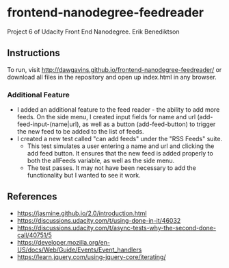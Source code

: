 # frontend-nanodegree-feedreader
Project 6 of Udacity Front End Nanodegree.
Erik Benediktson

## Instructions

To run, visit http://dawgavins.github.io/frontend-nanodegree-feedreader/
or download all files in the repository and open up index.html in any browser.

### Additional Feature

- I added an additional feature to the feed reader - the ability to add more feeds.
On the side menu, I created input fields for name and url (add-feed-input-(name|url), as well as a button (add-feed-button) to trigger the new feed to be added to the list of feeds.
- I created a new test called "can add feeds" under the "RSS Feeds" suite. 
  - This test simulates a user entering a name and url and clicking the add feed button.  It ensures that the new feed is added properly to both the allFeeds variable, as well as the side menu.
  - The test passes.  It may not have been necessary to add the functionality but I wanted to see it work.

## References

- https://jasmine.github.io/2.0/introduction.html
- https://discussions.udacity.com/t/using-done-in-it/46032
- https://discussions.udacity.com/t/async-tests-why-the-second-done-call/40751/5
- https://developer.mozilla.org/en-US/docs/Web/Guide/Events/Event_handlers
- https://learn.jquery.com/using-jquery-core/iterating/
